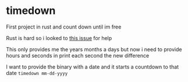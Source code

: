 # timedown

First project in rust and count down until im free

Rust is hard so i looked to [this issue](https://github.com/chronotope/chrono/issues/416) for help

This only provides me the years months a days but now i need to provide hours and seconds in print each second the new difference

I want to provide the binary with a date and it starts a countdown to that date `timedown mm-dd-yyyy`
